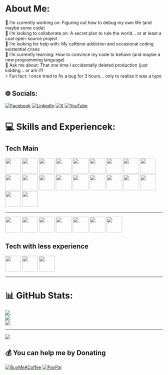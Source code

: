 # About Me:
🔭 I’m currently working on: Figuring out how to debug my own life (and maybe some code)
<br>👯 I’m looking to collaborate on: A secret plan to rule the world... or at least a cool open-source project<br>🤝 I’m looking for help with: My caffeine addiction and occasional coding existential crises
<br>🌱 I’m currently learning: How to convince my code to behave (and maybe a new programming language)
<br>💬 Ask me about: That one time I accidentally deleted production (just kidding... or am I?)
<br>⚡ Fun fact: I once tried to fix a bug for 3 hours... only to realize it was a typo


## 🌐 Socials:
[![Facebook](https://img.shields.io/badge/Facebook-%231877F2.svg?logo=Facebook&logoColor=white)](https://facebook.com/marinow) [![LinkedIn](https://img.shields.io/badge/LinkedIn-%230077B5.svg?logo=linkedin&logoColor=white)](https://linkedin.com/in/gmarinow) [![X](https://img.shields.io/badge/X-black.svg?logo=X&logoColor=white)](https://x.com/GMarinow) [![YouTube](https://img.shields.io/badge/YouTube-%23FF0000.svg?logo=YouTube&logoColor=white)](https://youtube.com/@GeorgiMarinow) 

# 💻 Skills and Experiencek:
## Tech Main

<img src="https://cdn.jsdelivr.net/gh/devicons/devicon@latest/icons/python/python-original.svg" width="50" height="50"/>
<img src="https://cdn.jsdelivr.net/gh/devicons/devicon@latest/icons/fastapi/fastapi-original.svg" width="50" height="50"/>
<img src="https://cdn.jsdelivr.net/gh/devicons/devicon@latest/icons/django/django-plain.svg" width="50" height="50"/>
<img src="https://cdn.jsdelivr.net/gh/devicons/devicon@latest/icons/flask/flask-original.svg" width="50" height="50"/>
<img src="https://cdn.jsdelivr.net/gh/devicons/devicon@latest/icons/qt/qt-original.svg" width="50" height="50"/>
<img src="https://cdn.jsdelivr.net/gh/devicons/devicon@latest/icons/mongodb/mongodb-original.svg" width="50" height="50"/>
<img src="https://cdn.jsdelivr.net/gh/devicons/devicon@latest/icons/git/git-original.svg" width="50" height="50"/>
<img src="https://cdn.jsdelivr.net/gh/devicons/devicon@latest/icons/github/github-original.svg" width="50" height="50"/>
<img src="https://cdn.jsdelivr.net/gh/devicons/devicon@latest/icons/githubactions/githubactions-original.svg"  width="50" height="50"/>
<img src="https://cdn.jsdelivr.net/gh/devicons/devicon@latest/icons/jenkins/jenkins-original.svg" width="50" height="50"/>
<img src="https://cdn.jsdelivr.net/gh/devicons/devicon@latest/icons/docker/docker-original.svg" width="50" height="50"/>

<img src="https://cdn.jsdelivr.net/gh/devicons/devicon@latest/icons/kubernetes/kubernetes-original.svg" width="50" height="50"/>
<img src="https://cdn.jsdelivr.net/gh/devicons/devicon@latest/icons/rancher/rancher-original.svg" width="50" height="50"/>
<img src="https://cdn.jsdelivr.net/gh/devicons/devicon@latest/icons/portainer/portainer-original.svg"  width="50" height="50"/>
<img src="https://cdn.jsdelivr.net/gh/devicons/devicon@latest/icons/jira/jira-original.svg" width="50" height="50"/>
<img src="https://cdn.jsdelivr.net/gh/devicons/devicon@latest/icons/bash/bash-original.svg" width="50" height="50"/>
<img src="https://cdn.jsdelivr.net/gh/devicons/devicon@latest/icons/yaml/yaml-original.svg" width="50" height="50"/>
<img src="https://cdn.jsdelivr.net/gh/devicons/devicon@latest/icons/nginx/nginx-original.svg" width="50" height="50"/>
<img src="https://cdn.jsdelivr.net/gh/devicons/devicon@latest/icons/traefikproxy/traefikproxy-original-wordmark.svg" idth="50" height="50"/>
<img src="https://www.svgrepo.com/show/331613/truenas.svg" idth="50" height="50"/>


---
<img src="https://cdn.jsdelivr.net/gh/devicons/devicon@latest/icons/threedsmax/threedsmax-original.svg" width="50" height="50"/>
<img src="https://www.svgrepo.com/show/373832/maxscript.svg" width="50" height="50"/>
<img src="https://iconape.com/wp-content/png_logo_vector/chaos-v-ray.png" width="50" height="50"/>
<img src="https://upload.wikimedia.org/wikipedia/commons/1/15/Houdini3D_icon.png" width="50" height="50"/>
<img src="https://upload.wikimedia.org/wikipedia/commons/thumb/9/90/DaVinci_Resolve_17_logo.svg/2048px-DaVinci_Resolve_17_logo.svg.png" width="50" height="50"/>
<img src="https://sohoeditors.com/uploads/Fusion.png" width="50" height="50"/>
<img src="https://cdn.jsdelivr.net/gh/devicons/devicon@latest/icons/photoshop/photoshop-original.svg" width="50" height="50"/>

## Tech with less experience

<img src="https://cdn.jsdelivr.net/gh/devicons/devicon@latest/icons/csharp/csharp-original.svg" width="50" height="50"/>
<img src="https://cdn.jsdelivr.net/gh/devicons/devicon@latest/icons/angular/angular-original.svg" width="50" height="50"/>
<img src="https://cdn.jsdelivr.net/gh/devicons/devicon@latest/icons/mysql/mysql-original.svg" width="50" height="50"/>

---

# 📊 GitHub Stats:
![](https://github-readme-stats.vercel.app/api?username=GMarinow&theme=dark&hide_border=false&include_all_commits=false&count_private=true)<br/>
![](https://github-readme-streak-stats.herokuapp.com/?user=GMarinow&theme=dark&hide_border=false)<br/>
![](https://github-readme-stats.vercel.app/api/top-langs/?username=GMarinow&theme=dark&hide_border=false&include_all_commits=false&count_private=true&layout=compact)

---
[![](https://visitcount.itsvg.in/api?id=GMarinow&icon=0&color=9)](https://visitcount.itsvg.in)

  ## 💰 You can help me by Donating
  [![BuyMeACoffee](https://img.shields.io/badge/Buy%20Me%20a%20Coffee-ffdd00?style=for-the-badge&logo=buy-me-a-coffee&logoColor=black)](https://buymeacoffee.com/gmarinov) [![PayPal](https://img.shields.io/badge/PayPal-00457C?style=for-the-badge&logo=paypal&logoColor=white)](https://paypal.me/georgi.marinow@gmail.com) 

  
<!-- Proudly created with GPRM ( https://gprm.itsvg.in ) -->
